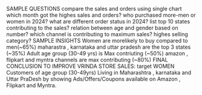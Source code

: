 SAMPLE QUESTIONS 
compare the sales and orders using single chart
which month got the highes sales and orders?
who purchased more-men or women in 2024?
what are different order status in 2024?
list top 10 states contributing to the sales?
relation between age and gender based on number?
which channel is contributing to maximum sales?
highes selling category?
SAMPLE INSIGHTS
Women are morelikely to buy compared to men(~65%)
maharastra , karnataka and uttar pradesh are the top 3 states (~35%)
Adult age group (30-49 yrs) is Max contriuting (~50%)
amazon , flipkart and myntra channels are max contributing (~80%)
FINAL CONCLUSION TO IMPROVE VRINDA STORE SALES:
target WOMEN Customers of age group (30-49yrs) Living in Maharashtra , karnataka and Uttar PraDesh by showing Ads/Offers/Coupons available on Amazon , Flipkart  and Myntra.
